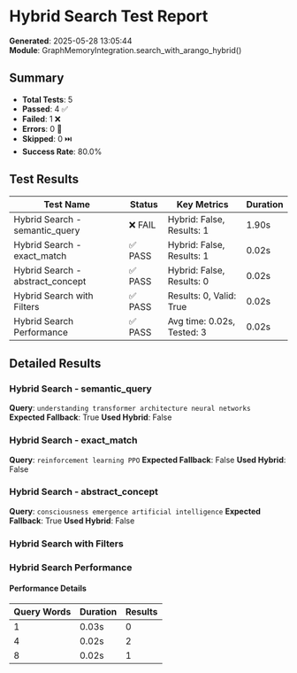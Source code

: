 # Hybrid Search Test Report

**Generated**: 2025-05-28 13:05:44  
**Module**: GraphMemoryIntegration.search_with_arango_hybrid()

## Summary

- **Total Tests**: 5
- **Passed**: 4 ✅
- **Failed**: 1 ❌
- **Errors**: 0 🚫
- **Skipped**: 0 ⏭️
- **Success Rate**: 80.0%

## Test Results

| Test Name | Status | Key Metrics | Duration |
|-----------|--------|-------------|----------|
| Hybrid Search - semantic_query | ❌ FAIL | Hybrid: False, Results: 1 | 1.90s |
| Hybrid Search - exact_match | ✅ PASS | Hybrid: False, Results: 1 | 0.02s |
| Hybrid Search - abstract_concept | ✅ PASS | Hybrid: False, Results: 0 | 0.02s |
| Hybrid Search with Filters | ✅ PASS | Results: 0, Valid: True | 0.02s |
| Hybrid Search Performance | ✅ PASS | Avg time: 0.02s, Tested: 3 | 0.02s |

## Detailed Results

### Hybrid Search - semantic_query
**Query**: `understanding transformer architecture neural networks`
**Expected Fallback**: True
**Used Hybrid**: False

### Hybrid Search - exact_match
**Query**: `reinforcement learning PPO`
**Expected Fallback**: False
**Used Hybrid**: False

### Hybrid Search - abstract_concept
**Query**: `consciousness emergence artificial intelligence`
**Expected Fallback**: True
**Used Hybrid**: False

### Hybrid Search with Filters

### Hybrid Search Performance

#### Performance Details
| Query Words | Duration | Results |
|-------------|----------|----------|
| 1 | 0.03s | 0 |
| 4 | 0.02s | 2 |
| 8 | 0.02s | 1 |
